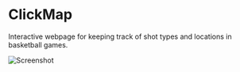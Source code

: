 # ClickMap
Interactive webpage for keeping track of shot types and locations in basketball games.

![Screenshot](screenshot_0.png)
